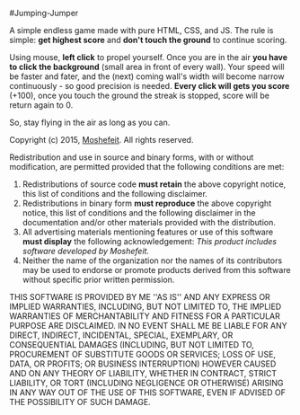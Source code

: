 #Jumping-Jumper

   A simple endless game made with pure HTML, CSS, and JS. The rule is simple: **get highest score** and **don't touch the ground** to continue scoring.

   Using mouse, **left click** to propel yourself. Once you are in the air **you have to click the background** (small area in front of every wall). Your speed will be faster and fater, and the (next) coming wall's width will become narrow continuously - so good precision is needed. **Every click will gets you score** (+100), once you touch the ground the streak is stopped, score will be return again to 0.

   So, stay flying in the air as long as you can.



Copyright (c) 2015, [Moshefeit](http://moshefeit.com).
All rights reserved.

Redistribution and use in source and binary forms, with or without
modification, are permitted provided that the following conditions are met:

1. Redistributions of source code **must retain** the above copyright
   notice, this list of conditions and the following disclaimer.
2. Redistributions in binary form **must reproduce** the above copyright
   notice, this list of conditions and the following disclaimer in the
   documentation and/or other materials provided with the distribution.
3. All advertising materials mentioning features or use of this software
   **must display** the following acknowledgement:
   *This product includes software developed by Moshefeit.*
4. Neither the name of the organization nor the
   names of its contributors may be used to endorse or promote products
   derived from this software without specific prior written permission.

THIS SOFTWARE IS PROVIDED BY ME ''AS IS'' AND ANY
EXPRESS OR IMPLIED WARRANTIES, INCLUDING, BUT NOT LIMITED TO, THE IMPLIED
WARRANTIES OF MERCHANTABILITY AND FITNESS FOR A PARTICULAR PURPOSE ARE
DISCLAIMED. IN NO EVENT SHALL ME BE LIABLE FOR ANY
DIRECT, INDIRECT, INCIDENTAL, SPECIAL, EXEMPLARY, OR CONSEQUENTIAL DAMAGES
(INCLUDING, BUT NOT LIMITED TO, PROCUREMENT OF SUBSTITUTE GOODS OR SERVICES;
LOSS OF USE, DATA, OR PROFITS; OR BUSINESS INTERRUPTION) HOWEVER CAUSED AND
ON ANY THEORY OF LIABILITY, WHETHER IN CONTRACT, STRICT LIABILITY, OR TORT
(INCLUDING NEGLIGENCE OR OTHERWISE) ARISING IN ANY WAY OUT OF THE USE OF THIS
SOFTWARE, EVEN IF ADVISED OF THE POSSIBILITY OF SUCH DAMAGE.
